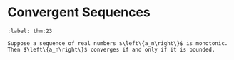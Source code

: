# Convergent Sequences

````{prf:theorem}
:label: thm:23

Suppose a sequence of real numbers $\left\{a_n\right\}$ is monotonic. Then $\left\{a_n\right\}$ converges if and only if it is bounded. 

````
